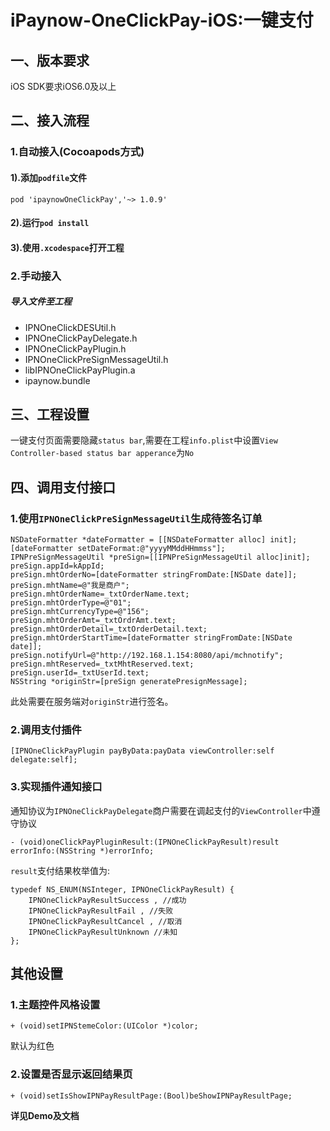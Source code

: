# iPaynow-OneClickPay-iOS:一键支付
## 一、版本要求
iOS SDK要求iOS6.0及以上

## 二、接入流程
### 1.自动接入(Cocoapods方式)
#### 1).添加`podfile`文件
```
pod 'ipaynowOneClickPay','~> 1.0.9' 
```
#### 2).运行`pod install`
#### 3).使用`.xcodespace`打开工程

### 2.手动接入
##### 导入文件至工程
* IPNOneClickDESUtil.h
* IPNOneClickPayDelegate.h
* IPNOneClickPayPlugin.h
* IPNOneClickPreSignMessageUtil.h
* libIPNOneClickPayPlugin.a
* ipaynow.bundle

## 三、工程设置
一键支付页面需要隐藏`status bar`,需要在工程`info.plist`中设置`View Controller-based status bar apperance`为`No`

## 四、调用支付接口
### 1.使用`IPNOneClickPreSignMessageUtil`生成待签名订单

```objc
NSDateFormatter *dateFormatter = [[NSDateFormatter alloc] init];[dateFormatter setDateFormat:@"yyyyMMddHHmmss"];IPNPreSignMessageUtil *preSign=[[IPNPreSignMessageUtil alloc]init];preSign.appId=kAppId;preSign.mhtOrderNo=[dateFormatter stringFromDate:[NSDate date]]; preSign.mhtName=@"我是商户"; 
preSign.mhtOrderName=_txtOrderName.text; 
preSign.mhtOrderType=@"01";preSign.mhtCurrencyType=@"156"; 
preSign.mhtOrderAmt=_txtOrdrAmt.text; 
preSign.mhtOrderDetail=_txtOrderDetail.text; preSign.mhtOrderStartTime=[dateFormatter stringFromDate:[NSDatedate]];preSign.notifyUrl=@"http://192.168.1.154:8080/api/mchnotify";preSign.mhtReserved=_txtMhtReserved.text;preSign.userId=_txtUserId.text;NSString *originStr=[preSign generatePresignMessage];
```
此处需要在服务端对`originStr`进行签名。

### 2.调用支付插件

```objc
[IPNOneClickPayPlugin payByData:payData viewController:self delegate:self];
```

### 3.实现插件通知接口

通知协议为`IPNOneClickPayDelegate`商户需要在调起支付的`ViewController`中遵守协议

```objc
- (void)oneClickPayPluginResult:(IPNOneClickPayResult)result errorInfo:(NSString *)errorInfo;
```

`result`支付结果枚举值为:

```objc
typedef NS_ENUM(NSInteger, IPNOneClickPayResult) { 
	IPNOneClickPayResultSuccess , //成功 
	IPNOneClickPayResultFail , //失败 
	IPNOneClickPayResultCancel , //取消 
	IPNOneClickPayResultUnknown //未知};
```

## 其他设置
### 1.主题控件风格设置

```objc
+ (void)setIPNStemeColor:(UIColor *)color;
```
默认为红色

### 2.设置是否显示返回结果页

```objc
+ (void)setIsShowIPNPayResultPage:(Bool)beShowIPNPayResultPage; 
```

**详见Demo及文档**


